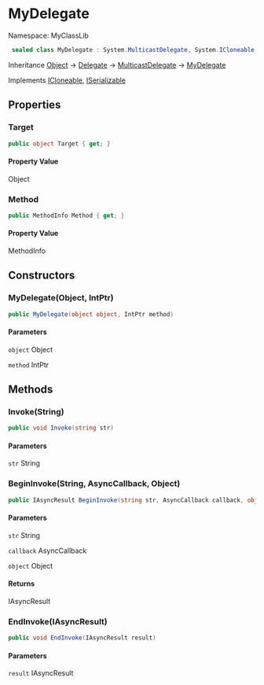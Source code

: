 # MyDelegate

Namespace: MyClassLib



```csharp
 sealed class MyDelegate : System.MulticastDelegate, System.ICloneable, System.Runtime.Serialization.ISerializable
```

Inheritance [Object](https://docs.microsoft.com/en-us/dotnet/api/system.object) → [Delegate](https://docs.microsoft.com/en-us/dotnet/api/system.delegate) → [MulticastDelegate](https://docs.microsoft.com/en-us/dotnet/api/system.multicastdelegate) → [MyDelegate](../MyClassLib/MyDelegate.md)

Implements [ICloneable](https://docs.microsoft.com/en-us/dotnet/api/system.icloneable), [ISerializable](https://docs.microsoft.com/en-us/dotnet/api/system.runtime.serialization.iserializable)

## Properties

### Target



```csharp
public object Target { get; }
```

#### Property Value

Object<br>

### Method



```csharp
public MethodInfo Method { get; }
```

#### Property Value

MethodInfo<br>

## Constructors

### MyDelegate(Object, IntPtr)



```csharp
public MyDelegate(object object, IntPtr method)
```

#### Parameters

`object` Object<br>

`method` IntPtr<br>

## Methods

### Invoke(String)



```csharp
public void Invoke(string str)
```

#### Parameters

`str` String<br>

### BeginInvoke(String, AsyncCallback, Object)



```csharp
public IAsyncResult BeginInvoke(string str, AsyncCallback callback, object object)
```

#### Parameters

`str` String<br>

`callback` AsyncCallback<br>

`object` Object<br>

#### Returns

IAsyncResult<br>

### EndInvoke(IAsyncResult)



```csharp
public void EndInvoke(IAsyncResult result)
```

#### Parameters

`result` IAsyncResult<br>
